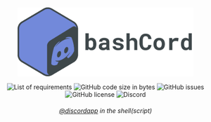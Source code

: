 <div align="center">
    <h3><img align="center" width="400px" src="docs/bashcord.png"></h3>
    <img alt="List of requirements" src="https://img.shields.io/badge/requires-curl%2C%20jq%2C%20websocat-red">
    <img alt="GitHub code size in bytes" src="https://img.shields.io/github/languages/code-size/trvv/bashcord">
    <img alt="GitHub issues" src="https://img.shields.io/github/issues-raw/trvv/bashcord">
    <img alt="GitHub license" src="https://img.shields.io/github/license/trvv/bashcord">
    <img alt="Discord" src="https://img.shields.io/discord/654243669464842240/654244636155445248">
    <h6><a href="https://github.com/discordapp">@discordapp</a> in the
        shell(script)</h6>
</div>
